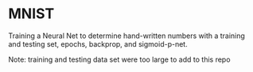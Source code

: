 # MNIST
Training a Neural Net to determine hand-written numbers with a training and testing set, epochs, backprop, and sigmoid-p-net. 

Note: training and testing data set were too large to add to this repo
